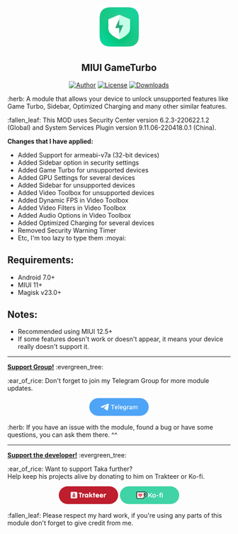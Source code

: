 <div align="center">
    <a href="#" title="Logo"><img src="assets/logo.png" alt="Logo" height="95"></a>
    <h2>MIUI GameTurbo</h2>
    <a href="https://github.com/takeru-kageyuki"><img src="https://img.shields.io/static/v1?label=author&message=Taka&color=brightgreen" alt="Author"></a>
    <a href="https://github.com/takeru-kageyuki/miui_gameturbo/blob/main/LICENSE"><img src="https://img.shields.io/github/license/takeru-kageyuki/miui_gameturbo?color=brightgreen" alt="License"></a>
    <a href="https://github.com/takeru-kageyuki/miui_gameturbo/releases"><img src="https://img.shields.io/github/downloads/takeru-kageyuki/miui_gameturbo/total?color=brightgreen" alt="Downloads"></a>
</div>
<p>:herb: A module that allows your device to unlock unsupported features like Game Turbo, Sidebar, Optimized Charging and many other similar features.</p>
<p>:fallen_leaf: This MOD uses Security Center version 6.2.3-220622.1.2 (Global) and System Services Plugin version 9.11.06-220418.0.1 (China).</p>
<p><strong>Changes that I have applied:</strong></p>
<ul>
    <li>Added Support for armeabi-v7a (32-bit devices)</li>
    <li>Added Sidebar option in security settings</li>
    <li>Added Game Turbo for unsupported devices</li>
    <li>Added GPU Settings for several devices</li>
    <li>Added Sidebar for unsupported devices</li>
    <li>Added Video Toolbox for unsupported devices</li>
    <li>Added Dynamic FPS in Video Toolbox</li>
    <li>Added Video Filters in Video Toolbox</li>
    <li>Added Audio Options in Video Toolbox</li>
    <li>Added Optimized Charging for several devices</li>
    <li>Removed Security Warning Timer</li>
    <li>Etc, I'm too lazy to type them :moyai:</li>
</ul>
<h2>Requirements:</h2>
<ul>
    <li>Android 7.0+</li>
    <li>MIUI 11+</li>
    <li>Magisk v23.0+</li>
</ul>
<h2>Notes:</h2>
<ul>
    <li>Recommended using MIUI 12.5+</li>
    <li>If some features doesn't work or doesn't appear, it means your device really doesn't support it.</li>
</ul>
<hr>
<p><strong><ins>Support Group!</ins></strong> :evergreen_tree:</p>
<p>:ear_of_rice: Don't forget to join my Telegram Group for more module updates.</p>
<p align="center"><a href="https://t.me/TakaEmpire_Discussion" title="Join my Telegram Group"><img src="assets/telegram.png" alt="Join my Telegram Group" height="40"></a></p>
<p>:herb: If you have an issue with the module, found a bug or have some questions, you can ask them there. ^^</p>
<hr>
<p><strong><ins>Support the developer!</ins></strong> :evergreen_tree:</p>
<p>:ear_of_rice: Want to support Taka further?<br>Help keep his projects alive by donating to him on Trakteer or Ko-fi.</p>
<p align="center">
    <a href="https://trakteer.id/takeru-kageyuki/tip" title="Support me on Trakteer"><img src="assets/trakteer.png" alt="Support me on Trakteer" height="40"></a>
    <a href="https://ko-fi.com/takeru_kageyuki" title="Support me on Ko-fi"><img src="assets/ko-fi.png" alt="Support me on Ko-fi" height="40"></a>
</p>
<p>:fallen_leaf: Please respect my hard work, if you're using any parts of this module don't forget to give credit from me.</p>
